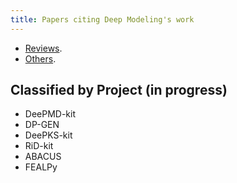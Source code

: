 ```yaml
---
title: Papers citing Deep Modeling's work
---
```


- [Reviews](reviews.html).
- [Others](others.html).

## Classified by Project (in progress)

- DeePMD-kit
- DP-GEN
- DeePKS-kit
- RiD-kit
- ABACUS
- FEALPy